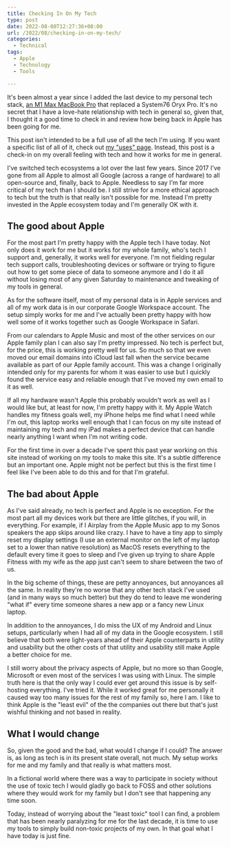 ```yaml
---
title: Checking In On My Tech
type: post
date: 2022-08-08T12:27:36+00:00
url: /2022/08/checking-in-on-my-tech/
categories:
  - Technical
tags:
  - Apple
  - Technology
  - Tools

---
```

It's been almost a year since I added the last device to my personal tech stack, [an M1 Max MacBook Pro][1] that replaced a System76 Oryx Pro. It's no secret that I have a love-hate relationship with tech in general so, given that, I thought it a good time to check in and review how being back in Apple has been going for me.

This post isn't intended to be a full use of all the tech I'm using. If you want a specific list of all of it, check out [my "uses" page][2]. Instead, this post is a check-in on my overall feeling with tech and how it works for me in general.

I've switched tech ecosystems a lot over the last few years. Since 2017 I've gone from all Apple to almost all Google (across a range of hardware) to all open-source and, finally, back to Apple. Needless to say I'm far more critical of my tech than I should be. I still strive for a more ethical approach to tech but the truth is that really isn't possible for me. Instead I'm pretty invested in the Apple ecosystem today and I'm generally OK with it.

## The good about Apple

For the most part I'm pretty happy with the Apple tech I have today. Not only does it work for me but it works for my whole family, who's tech I support and, generally, it works well for everyone. I'm not fielding regular tech support calls, troubleshooting devices or software or trying to figure out how to get some piece of data to someone anymore and I do it all without losing most of any given Saturday to maintenance and tweaking of my tools in general.

As for the software itself, most of my personal data is in Apple services and all of my work data is in our corporate Google Workspace account. The setup simply works for me and I've actually been pretty happy with how well some of it works together such as Google Workspace in Safari.

From our calendars to Apple Music and most of the other services on our Apple family plan I can also say I'm pretty impressed. No tech is perfect but, for the price, this is working pretty well for us. So much so that we even moved our email domains into iCloud last fall when the service became available as part of our Apple family account. This was a change I originally intended only for my parents for whom it was easier to use but I quickly found the service easy and reliable enough that I've moved my own email to it as well.

If all my hardware wasn't Apple this probably wouldn't work as well as I would like but, at least for now, I'm pretty happy with it. My Apple Watch handles my fitness goals well, my iPhone helps me find what I need while I'm out, this laptop works well enough that I can focus on my site instead of maintaining my tech and my iPad makes a perfect device that can handle nearly anything I want when I'm not writing code.

For the first time in over a decade I've spent this past year working on this site instead of working on my tools to make this site. It's a subtle difference but an important one. Apple might not be perfect but this is the first time I feel like I've been able to do this and for that I'm grateful.

## The bad about Apple

As I've said already, no tech is perfect and Apple is no exception. For the most part all my devices work but there are little glitches, if you will, in everything. For example, if I Airplay from the Apple Music app to my Sonos speakers the app skips around like crazy. I have to have a tiny app to simply reset my display settings (I use an external monitor on the left of my laptop set to a lower than native resolution) as MacOS resets everything to the default every time it goes to sleep and I've given up trying to share Apple Fitness with my wife as the app just can't seem to share between the two of us.

In the big scheme of things, these are petty annoyances, but annoyances all the same. In reality they're no worse that any other tech stack I've used (and in many ways so much better) but they do tend to leave me wondering "what if" every time someone shares a new app or a fancy new Linux laptop.

In addition to the annoyances, I do miss the UX of my Android and Linux setups, particularly when I had all of my data in the Google ecosystem. I still believe that both were light-years ahead of their Apple counterparts in utility and usability but the other costs of that utility and usability still make Apple a better choice for me.

I still worry about the privacy aspects of Apple, but no more so than Google, Microsoft or even most of the services I was using with Linux. The simple truth here is that the only way I could ever get around this issue is by self-hosting everything. I've tried it. While it worked great for me personally it caused way too many issues for the rest of my family so, here I am. I like to think Apple is the "least evil" of the the companies out there but that's just wishful thinking and not based in reality.

## What I would change

So, given the good and the bad, what would I change if I could? The answer is, as long as tech is in its present state overall, not much. My setup works for me and my family and that really is what matters most.

In a fictional world where there was a way to participate in society without the use of toxic tech I would gladly go back to FOSS and other solutions where they would work for my family but I don't see that happening any time soon.

Today, instead of worrying about the "least toxic" tool I can find, a problem that has been nearly paralyzing for me for the last decade, it is time to use my tools to simply build non-toxic projects of my own. In that goal what I have today is just fine.

 [1]: /2021/10/back-to-mac/
 [2]: /uses/
